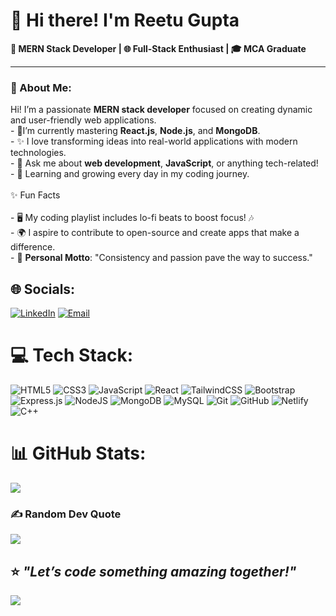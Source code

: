 # 👋 Hi there! I'm Reetu Gupta  

**🚀 MERN Stack Developer | 🌐 Full-Stack Enthusiast | 🎓 MCA Graduate**

---

### 💫 About Me:
Hi! I’m a passionate **MERN stack developer** focused on creating dynamic and user-friendly web applications.  <br>- 🌱I’m currently mastering **React.js**, **Node.js**, and **MongoDB**.<br>- ✨ I love transforming ideas into real-world applications with modern technologies.  <br>- 💬 Ask me about **web development**, **JavaScript**, or anything tech-related!  <br>- 📖 Learning and growing every day in my coding journey. <br><br>✨ Fun Facts  <br><br>- 🖥️ My coding playlist includes lo-fi beats to boost focus! 🎶  <br>- 🌍 I aspire to contribute to open-source and create apps that make a difference.  <br>- 🌟 **Personal Motto**: "Consistency and passion pave the way to success."  <br>


## 🌐 Socials:
[![LinkedIn](https://img.shields.io/badge/LinkedIn-%230077B5.svg?logo=linkedin&logoColor=white)](https://www.linkedin.com/in/reetugupta07) 
[![Email](https://img.shields.io/badge/Email-D14836?logo=gmail&logoColor=white)](mailto:gupta.mukn2001@gmail.com)


# 💻 Tech Stack:
![HTML5](https://img.shields.io/badge/html5-%23E34F26.svg?style=plastic&logo=html5&logoColor=white) ![CSS3](https://img.shields.io/badge/css3-%231572B6.svg?style=plastic&logo=css3&logoColor=white) ![JavaScript](https://img.shields.io/badge/javascript-%23323330.svg?style=plastic&logo=javascript&logoColor=%23F7DF1E) ![React](https://img.shields.io/badge/react-%2320232a.svg?style=plastic&logo=react&logoColor=%2361DAFB) ![TailwindCSS](https://img.shields.io/badge/tailwindcss-%2338B2AC.svg?style=plastic&logo=tailwind-css&logoColor=white) ![Bootstrap](https://img.shields.io/badge/bootstrap-%238511FA.svg?style=plastic&logo=bootstrap&logoColor=white)
![Express.js](https://img.shields.io/badge/express.js-%23404d59.svg?style=plastic&logo=express&logoColor=%2361DAFB) ![NodeJS](https://img.shields.io/badge/node.js-6DA55F?style=plastic&logo=node.js&logoColor=white) 
![MongoDB](https://img.shields.io/badge/MongoDB-%234ea94b.svg?style=plastic&logo=mongodb&logoColor=white) ![MySQL](https://img.shields.io/badge/mysql-4479A1.svg?style=plastic&logo=mysql&logoColor=white)
![Git](https://img.shields.io/badge/git-%23F05033.svg?style=plastic&logo=git&logoColor=white) ![GitHub](https://img.shields.io/badge/github-%23121011.svg?style=plastic&logo=github&logoColor=white) ![Netlify](https://img.shields.io/badge/netlify-%23000000.svg?style=plastic&logo=netlify&logoColor=#00C7B7) ![C++](https://img.shields.io/badge/c++-%2300599C.svg?style=plastic&logo=c%2B%2B&logoColor=white)

# 📊 GitHub Stats:
![](https://github-readme-stats.vercel.app/api/top-langs/?username=ReetuGupta&theme=default&hide_border=false&include_all_commits=false&count_private=false&layout=compact)

### ✍️ Random Dev Quote
![](https://quotes-github-readme.vercel.app/api?type=horizontal&theme=radical)

⭐️ _"Let’s code something amazing together!"_ 
---
[![](https://visitcount.itsvg.in/api?id=ReetuGupta&icon=0&color=0)](https://visitcount.itsvg.in)

<!-- Proudly created with GPRM ( https://gprm.itsvg.in ) -->
